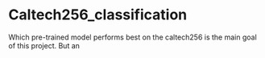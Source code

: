 # Caltech256_classification
Which pre-trained model performs best on the caltech256 is the main goal of this project. But an
